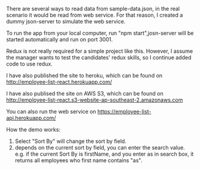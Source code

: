 There are several ways to read data from sample-data.json, in the real scenario it would be read from web service. For that reason, I created a dummy json-server to simulate the web service.

To run the app from your local computer, run  "npm start",josn-server will be started automatically and run on port 3001.

Redux is not really required for a simple project like this. However, I assume the manager wants to test the candidates' redux skills, so I continue added code to use redux.

I have also published the site to heroku, which can be found on http://employee-list-react.herokuapp.com/

I have also publised the site on AWS S3, which can be found on http://employee-list-react.s3-website-ap-southeast-2.amazonaws.com


You can also run the web service on https://employee-list-api.herokuapp.com/

How the demo works:

1. Select "Sort By" will change the sort by field.
2. depends on the current sort by field, you can enter the search value. e.g. if the current Sort By is firstName, and you enter as in search box, it returns all employees who first name contains "as".
